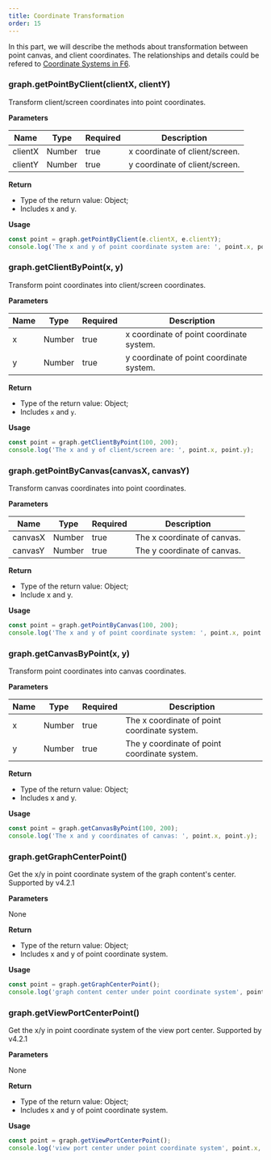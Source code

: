 ```yaml
---
title: Coordinate Transformation
order: 15
---
```


In this part, we will describe the methods about transformation between point canvas, and client coordinates. The relationships and details could be refered to [Coordinate Systems in F6](/en/docs/manual/advanced/coordinate-system).

### graph.getPointByClient(clientX, clientY)

Transform client/screen coordinates into point coordinates.

**Parameters**

| Name    | Type   | Required | Description                    |
| ------- | ------ | -------- | ------------------------------ |
| clientX | Number | true     | x coordinate of client/screen. |
| clientY | Number | true     | y coordinate of client/screen. |

**Return**

- Type of the return value: Object;
- Includes x and y.

**Usage**

```javascript
const point = graph.getPointByClient(e.clientX, e.clientY);
console.log('The x and y of point coordinate system are: ', point.x, point.y);
```

### graph.getClientByPoint(x, y)

Transform point coordinates into client/screen coordinates.

**Parameters**

| Name | Type   | Required | Description                              |
| ---- | ------ | -------- | ---------------------------------------- |
| x    | Number | true     | x coordinate of point coordinate system. |
| y    | Number | true     | y coordinate of point coordinate system. |

**Return**

- Type of the return value: Object;
- Includes `x` and `y`.

**Usage**

```javascript
const point = graph.getClientByPoint(100, 200);
console.log('The x and y of client/screen are: ', point.x, point.y);
```

### graph.getPointByCanvas(canvasX, canvasY)

Transform canvas coordinates into point coordinates.

**Parameters**

| Name    | Type   | Required | Description                 |
| ------- | ------ | -------- | --------------------------- |
| canvasX | Number | true     | The x coordinate of canvas. |
| canvasY | Number | true     | The y coordinate of canvas. |

**Return**

- Type of the return value: Object;
- Include x and y.

**Usage**

```javascript
const point = graph.getPointByCanvas(100, 200);
console.log('The x and y of point coordinate system: ', point.x, point.y);
```

### graph.getCanvasByPoint(x, y)

Transform point coordinates into canvas coordinates.

**Parameters**

| Name | Type   | Required | Description                                  |
| ---- | ------ | -------- | -------------------------------------------- |
| x    | Number | true     | The x coordinate of point coordinate system. |
| y    | Number | true     | The y coordinate of point coordinate system. |

**Return**

- Type of the return value: Object;
- Includes x and y.

**Usage**

```javascript
const point = graph.getCanvasByPoint(100, 200);
console.log('The x and y coordinates of canvas: ', point.x, point.y);
```

### graph.getGraphCenterPoint()

Get the x/y in point coordinate system of the graph content's center. Supported by v4.2.1

**Parameters**

None

**Return**

- Type of the return value: Object;
- Includes x and y of point coordinate system.

**Usage**

```javascript
const point = graph.getGraphCenterPoint();
console.log('graph content center under point coordinate system', point.x, point.y);
```

### graph.getViewPortCenterPoint()

Get the x/y in point coordinate system of the view port center. Supported by v4.2.1

**Parameters**

None

**Return**

- Type of the return value: Object;
- Includes x and y of point coordinate system.

**Usage**

```javascript
const point = graph.getViewPortCenterPoint();
console.log('view port center under point coordinate system', point.x, point.y);
```
